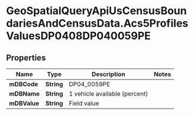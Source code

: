 # GeoSpatialQueryApiUsCensusBoundariesAndCensusData.Acs5ProfilesValuesDP0408DP040059PE

## Properties

Name | Type | Description | Notes
------------ | ------------- | ------------- | -------------
**mDBCode** | **String** | DP04_0059PE | 
**mDBName** | **String** | 1 vehicle available (percent) | 
**mDBValue** | **String** | Field value | 


